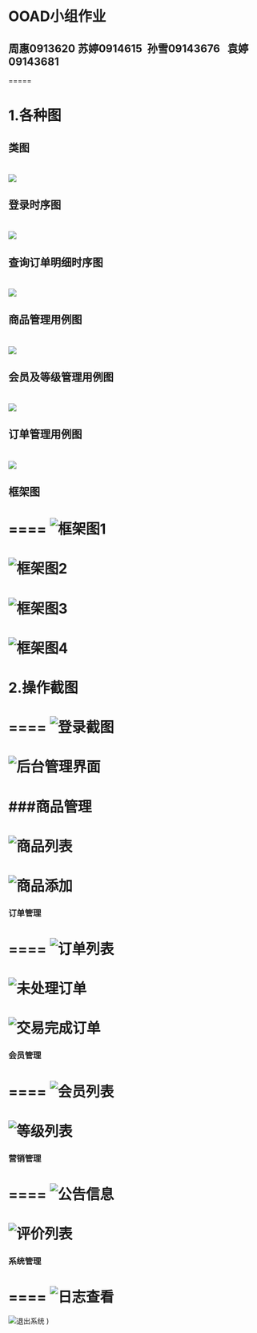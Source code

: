 # OOAD小组作业
## 周惠0913620    苏婷0914615   孙雪09143676   袁婷09143681    
=====
# 1.各种图
## 类图
![](images/类图.png)
====
## 登录时序图
![](images/登录时序图.png)
====
## 查询订单明细时序图
![](images/查询订单明细时序图.png)
====
## 商品管理用例图
![](images/商品管理用图.png)
====
## 会员及等级管理用例图
![](images/会员及等级管理用例图.png)
====
##  订单管理用例图
![](images/订单管理用例图.png)
====
## 框架图
====
![框架图1](images/框架1.png)
====
![框架图2](images/框架2.png)
====
![框架图3](images/框架3.png)
====
![框架图4](images/框架4.png)
====
# 2.操作截图
====
![登录截图](images/登录截图.png)
====
![后台管理界面](images/后台管理界面.png)
====
###商品管理
====
![商品列表](images/商品列表.png)
====
![商品添加](images/商品添加.png)
====
### 订单管理
====
![订单列表](images/订单列表.png)
====
![未处理订单](images/待处理订单.png)
====
![交易完成订单](images/交易完成订单.png)
====
### 会员管理
====
![会员列表](images/会员列表.png)
====
![等级列表](images/等级列表.png)
====
### 营销管理
====
![公告信息](images/公告信息.png)
====
![评价列表](images/评价列表.png)
====
### 系统管理
====
![日志查看](images/日志查看.png)
====
![退出系统](images/退出系统.png)                                                                                                                                                                                                                                                                                                                                                                                                                                                                                                                                                                                                                                                                                                                                                                                                                                                                                                                                                                                                                                                                                                                                                                                                                                                                                                                                                                                                                                                                                                                                                                                                                                                                                                                                                                                                                                                                                                                                                                                                                                                                                                                                                                                                                                                                                                                                                                  )

